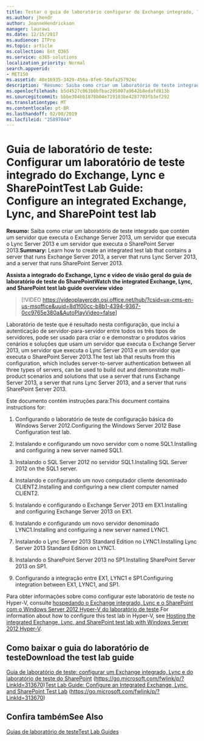 ```yaml
---
title: Testar o guia de laboratório configurar do Exchange integrado, laboratório de teste do Lync e o SharePoint
ms.author: jhendr
author: JoanneHendrickson
manager: laurawi
ms.date: 12/15/2017
ms.audience: ITPro
ms.topic: article
ms.collection: Ent_O365
ms.service: o365-solutions
localization_priority: Normal
search.appverid:
- MET150
ms.assetid: 48e16935-3429-456a-8fe6-50afa257924c
description: 'Resumo: Saiba como criar um laboratório de teste integrado que contém um servidor que executa o Exchange Server 2013, um servidor que executa o Lync Server 2013 e um servidor que executa o SharePoint Server 2013.'
ms.openlocfilehash: b5d4527c063b0bfbac205007a9642b8edafd813b
ms.sourcegitcommit: bbbe304bb1878b04e719103be4287703fb3ef292
ms.translationtype: MT
ms.contentlocale: pt-BR
ms.lasthandoff: 02/08/2019
ms.locfileid: "25897044"
---
```

# <a name="test-lab-guide-configure-an-integrated-exchange-lync-and-sharepoint-test-lab"></a><span data-ttu-id="c0946-103">Guia de laboratório de teste: Configurar um laboratório de teste integrado do Exchange, Lync e SharePoint</span><span class="sxs-lookup"><span data-stu-id="c0946-103">Test Lab Guide: Configure an integrated Exchange, Lync, and SharePoint test lab</span></span>

 <span data-ttu-id="c0946-104">**Resumo:** Saiba como criar um laboratório de teste integrado que contém um servidor que executa o Exchange Server 2013, um servidor que executa o Lync Server 2013 e um servidor que executa o SharePoint Server 2013.</span><span class="sxs-lookup"><span data-stu-id="c0946-104">**Summary:** Learn how to create an integrated test lab that contains a server that runs Exchange Server 2013, a server that runs Lync Server 2013, and a server that runs SharePoint Server 2013.</span></span>
 
<span data-ttu-id="c0946-105">**Assista a integrado do Exchange, Lync e vídeo de visão geral do guia de laboratório de teste do SharePoint**</span><span class="sxs-lookup"><span data-stu-id="c0946-105">**Watch the integrated Exchange, Lync, and SharePoint test lab guide overview video**</span></span>

> [!VIDEO https://videoplayercdn.osi.office.net/hub/?csid=ux-cms-en-us-msoffice&uuid=8d1f00cc-b8b1-4394-9367-0cc9765e380a&AutoPlayVideo=false]
 
<span data-ttu-id="c0946-106">Laboratório de teste que é resultado nesta configuração, que inclui a autenticação de servidor-para-servidor entre todos os três tipos de servidores, pode ser usado para criar o e demonstrar o produtos vários cenários e soluções que usam um servidor que executa o Exchange Server 2013, um servidor que executa o Lync Server 2013 e um servidor que executa o SharePoint Server 2013.</span><span class="sxs-lookup"><span data-stu-id="c0946-106">The test lab that results from this configuration, which includes server-to-server authentication between all three types of servers, can be used to build out and demonstrate multi-product scenarios and solutions that use a server that runs Exchange Server 2013, a server that runs Lync Server 2013, and a server that runs SharePoint Server 2013.</span></span>
  
<span data-ttu-id="c0946-107">Este documento contém instruções para:</span><span class="sxs-lookup"><span data-stu-id="c0946-107">This document contains instructions for:</span></span>
  
1. <span data-ttu-id="c0946-108">Configurando o laboratório de teste de configuração básica do Windows Server 2012.</span><span class="sxs-lookup"><span data-stu-id="c0946-108">Configuring the Windows Server 2012 Base Configuration test lab.</span></span>
    
2. <span data-ttu-id="c0946-109">Instalando e configurando um novo servidor com o nome SQL1.</span><span class="sxs-lookup"><span data-stu-id="c0946-109">Installing and configuring a new server named SQL1.</span></span>
    
3. <span data-ttu-id="c0946-110">Instalando o SQL Server 2012 no servidor SQL1.</span><span class="sxs-lookup"><span data-stu-id="c0946-110">Installing SQL Server 2012 on the SQL1 server.</span></span>
    
4. <span data-ttu-id="c0946-111">Instalando e configurando um novo computador cliente denominado CLIENT2.</span><span class="sxs-lookup"><span data-stu-id="c0946-111">Installing and configuring a new client computer named CLIENT2.</span></span>
    
5. <span data-ttu-id="c0946-112">Instalando e configurando o Exchange Server 2013 em EX1.</span><span class="sxs-lookup"><span data-stu-id="c0946-112">Installing and configuring Exchange Server 2013 on EX1.</span></span>
    
6. <span data-ttu-id="c0946-113">Instalando e configurando um novo servidor denominado LYNC1.</span><span class="sxs-lookup"><span data-stu-id="c0946-113">Installing and configuring a new server named LYNC1.</span></span>
    
7. <span data-ttu-id="c0946-114">Instalando o Lync Server 2013 Standard Edition no LYNC1.</span><span class="sxs-lookup"><span data-stu-id="c0946-114">Installing Lync Server 2013 Standard Edition on LYNC1.</span></span>
    
8. <span data-ttu-id="c0946-115">Instalando o SharePoint Server 2013 no SP1.</span><span class="sxs-lookup"><span data-stu-id="c0946-115">Installing SharePoint Server 2013 on SP1.</span></span>
    
9. <span data-ttu-id="c0946-116">Configurando a integração entre EX1, LYNC1 e SP1.</span><span class="sxs-lookup"><span data-stu-id="c0946-116">Configuring integration between EX1, LYNC1, and SP1.</span></span>
    
<span data-ttu-id="c0946-117">Para obter informações sobre como configurar este laboratório de teste no Hyper-V, consulte [hospedando o Exchange integrado, Lync e o SharePoint com o Windows Server 2012 Hyper-V do laboratório de teste](https://social.technet.microsoft.com/wiki/contents/articles/18483.hosting-the-integrated-exchange-lync-and-sharepoint-test-lab-with-windows-server-2012-hyper-v.aspx).</span><span class="sxs-lookup"><span data-stu-id="c0946-117">For information about how to configure this test lab in Hyper-V, see [Hosting the integrated Exchange, Lync, and SharePoint test lab with Windows Server 2012 Hyper-V](https://social.technet.microsoft.com/wiki/contents/articles/18483.hosting-the-integrated-exchange-lync-and-sharepoint-test-lab-with-windows-server-2012-hyper-v.aspx).</span></span>
  
## <a name="download-the-test-lab-guide"></a><span data-ttu-id="c0946-118">Como baixar o guia do laboratório de teste</span><span class="sxs-lookup"><span data-stu-id="c0946-118">Download the test lab guide</span></span>

<span data-ttu-id="c0946-119">[Guia de laboratório de teste: configurar um Exchange integrado, Lync e do laboratório de teste do SharePoint](https://go.microsoft.com/fwlink/p/?LinkId=313670) (https://go.microsoft.com/fwlink/p/?LinkId=313670)</span><span class="sxs-lookup"><span data-stu-id="c0946-119">[Test Lab Guide: Configure an Integrated Exchange, Lync, and SharePoint Test Lab](https://go.microsoft.com/fwlink/p/?LinkId=313670) (https://go.microsoft.com/fwlink/p/?LinkId=313670)</span></span>
  
## <a name="see-also"></a><span data-ttu-id="c0946-120">Confira também</span><span class="sxs-lookup"><span data-stu-id="c0946-120">See Also</span></span>

[<span data-ttu-id="c0946-121">Guias de laboratório de teste</span><span class="sxs-lookup"><span data-stu-id="c0946-121">Test Lab Guides</span></span>](https://go.microsoft.com/fwlink/p/?LinkId=202817)




